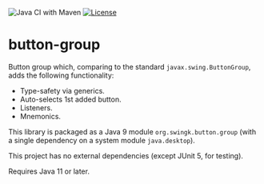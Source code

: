 ![Java CI with Maven](https://github.com/parubok/button-group/workflows/Java%20CI%20with%20Maven/badge.svg?branch=master)
[![License](https://img.shields.io/badge/License-Apache%202.0-blue.svg)](https://github.com/parubok/button-group/blob/master/LICENSE)

# button-group

Button group which, comparing to the standard `javax.swing.ButtonGroup`, adds the following functionality:
- Type-safety via generics.
- Auto-selects 1st added button.
- Listeners.
- Mnemonics.

This library is packaged as a Java 9 module `org.swingk.button.group` (with a single dependency on a system module `java.desktop`). 

This project has no external dependencies (except JUnit 5, for testing).

Requires Java 11 or later.
